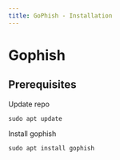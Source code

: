 ```yaml
---
title: GoPhish - Installation
---
```


# Gophish
## Prerequisites


Update repo
```
sudo apt update
```
Install gophish  

```
sudo apt install gophish
```